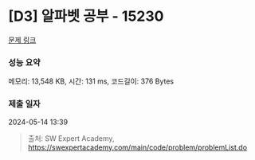 # [D3] 알파벳 공부 - 15230 

[문제 링크](https://swexpertacademy.com/main/code/problem/problemDetail.do?contestProbId=AYLnMQT6vPADFATf) 

### 성능 요약

메모리: 13,548 KB, 시간: 131 ms, 코드길이: 376 Bytes

### 제출 일자

2024-05-14 13:39



> 출처: SW Expert Academy, https://swexpertacademy.com/main/code/problem/problemList.do
